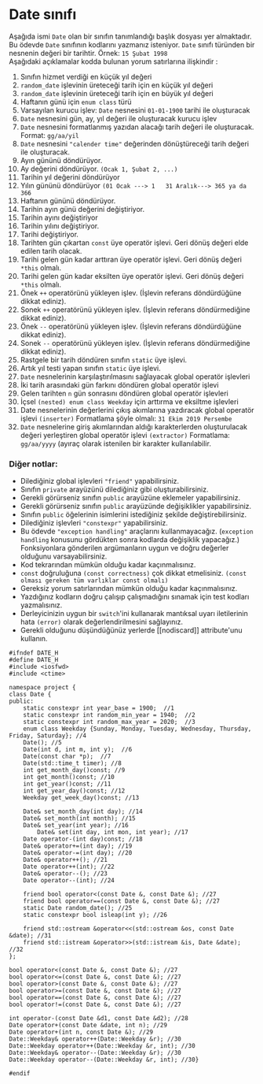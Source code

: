 # Date sınıfı

Aşağıda ismi `Date` olan bir sınıfın tanımlandığı başlık dosyası yer almaktadır. 
Bu ödevde `Date` sınıfının kodlarını yazmanız isteniyor.
`Date` sınıfı türünden bir nesnenin değeri bir tarihtir. Örnek: `15 Şubat 1998` <br>
Aşağıdaki açıklamalar kodda bulunan yorum satırlarına ilişkindir :

1. Sınıfın hizmet verdiği en küçük yıl değeri
2. `random_date` işlevinin üreteceği tarih için en küçük yıl değeri
3. `random_date` işlevinin üreteceği tarih için en büyük yıl değeri
4.  Haftanın günü için `enum class` türü
5. Varsayılan kurucu işlev: `Date` nesnesini `01-01-1900` tarihi ile oluşturacak
6. `Date` nesnesini gün, ay, yıl değeri ile oluşturacak kurucu işlev
7. `Date` nesnesini formatlanmış  yazıdan alacağı tarih değeri ile oluşturacak. Format: `gg/aa/yil`
8. `Date` nesnesini `"calender time"` değerinden dönüştüreceği tarih değeri ile oluşturacak.
9. Ayın gününü döndürüyor.
10. Ay değerini döndürüyor. `(Ocak 1, Şubat 2, ...)`
11. Tarihin yıl değerini döndürüyor
12. Yılın gününü döndürüyor `(01 Ocak ---> 1   31 Aralık---> 365 ya da 366`
13. Haftanın gününü döndürüyor.
14. Tarihin ayın günü değerini değiştiriyor.
15. Tarihin ayını değiştiriyor
16. Tarihin yılını değiştiriyor.
17. Tarihi değiştiriyor.
18. Tarihten gün çıkartan `const` üye operatör işlevi. Geri dönüş değeri elde edilen tarih olacak.
19. Tarihi gelen gün kadar arttıran üye operatör işlevi. Geri dönüş değeri `*this` olmalı.
20. Tarihi gelen gün kadar eksilten üye operatör işlevi. Geri dönüş değeri `*this` olmalı.
21. Önek `++` operatörünü yükleyen işlev. (İşlevin referans döndürdüğüne dikkat ediniz). 
22. Sonek `++` operatörünü yükleyen işlev. (İşlevin referans döndürmediğine dikkat ediniz). 
23. Önek `--` operatörünü yükleyen işlev. (İşlevin referans döndürdüğüne dikkat ediniz). 
24. Sonek `--` operatörünü yükleyen işlev. (İşlevin referans döndürmediğine dikkat ediniz). 
25. Rastgele bir tarih döndüren sınıfın `static` üye işlevi.
26. Artık yıl testi yapan sınıfın `static` üye işlevi.
27. `Date` nesnelerinin karşılaştırılmasını sağlayacak global operatör işlevleri
28. İki tarih arasındaki gün farkını döndüren global operatör işlevi
29. Gelen tarihten `n` gün sonrasını döndüren global operatör işlevleri
30. İçsel `(nested) enum class Weekday` için arttırma ve eksiltme işlevleri
31. Date nesnelerinin değerlerini çıkış akımlarına yazdıracak global operatör işlevi `(inserter)`
Formatlama şöyle olmalı:  `31 Ekim 2019 Persembe`
32. `Date` nesnelerine giriş akımlarından aldığı karakterlerden oluşturulacak değeri yerleştiren global operatör işlevi `(extractor)`
Formatlama: `gg/aa/yyyy` (ayıraç olarak istenilen bir karakter kullanılabilir.

### Diğer notlar:
* Dilediğiniz global işlevleri `"friend"` yapabilirsiniz.
* Sınıfın `private` arayüzünü dilediğiniz gibi oluşturabilirsiniz.
* Gerekli görürseniz sınıfın `public` arayüzüne eklemeler yapabilirsiniz.
* Gerekli görürseniz sınıfın `public` arayüzünde değişiklikler yapabilirsiniz.
* Sınıfın `public` öğelerinin isimlerini istediğiniz şekilde değiştirebilirsiniz.
* Dilediğiniz işlevleri `"constexpr"` yapabilirsiniz.
* Bu ödevde `"exception handling"` araçlarını kullanmayacağız. (`exception handling` konusunu gördükten sonra kodlarda değişiklik yapacağız.) Fonksiyonlara gönderilen argümanların uygun ve doğru değerler olduğunu varsayabilirsiniz. 
* Kod tekrarından mümkün olduğu kadar kaçınmalısınız.
* `const` doğruluğuna `(const correctness)` çok dikkat etmelisiniz. `(const olması gereken tüm varlıklar const olmalı)`
* Gereksiz yorum satırlarından mümkün olduğu kadar kaçınmalısınız.
* Yazdığınız kodların doğru çalışıp çalışmadığını sınamak için test kodları yazmalısınız.
* Derleyicinizin uygun bir `switch`'ini kullanarak mantıksal uyarı iletilerinin hata `(error)` olarak değerlendirilmesini sağlayınız.
* Gerekli olduğunu düşündüğünüz yerlerde [[nodiscard]] attribute'unu kullanın.


```
#ifndef DATE_H
#define DATE_H
#include <iosfwd>
#include <ctime>

namespace project {
class Date {
public:
	static constexpr int year_base = 1900;  //1
	static constexpr int random_min_year = 1940;  //2
	static constexpr int random_max_year = 2020;  //3
	enum class Weekday {Sunday, Monday, Tuesday, Wednesday, Thursday, Friday, Saturday}; //4
	Date(); //5 
	Date(int d, int m, int y);  //6
	Date(const char *p);  //7
	Date(std::time_t timer); //8
	int get_month_day()const; //9
	int get_month()const; //10
	int get_year()const; //11
	int get_year_day()const; //12
	Weekday get_week_day()const; //13

	Date& set_month_day(int day); //14
	Date& set_month(int month); //15
	Date& set_year(int year); //16
        Date& set(int day, int mon, int year); //17
	Date operator-(int day)const; //18
	Date& operator+=(int day); //19
	Date& operator-=(int day); //20
	Date& operator++(); //21
	Date operator++(int); //22
	Date& operator--(); //23
	Date operator--(int); //24
	
	friend bool operator<(const Date &, const Date &); //27
	friend bool operator==(const Date &, const Date &); //27
	static Date random_date(); //25
	static constexpr bool isleap(int y); //26
	
	friend std::ostream &operator<<(std::ostream &os, const Date &date); //31
	friend std::istream &operator>>(std::istream &is, Date &date); //32
};

bool operator<(const Date &, const Date &); //27
bool operator<=(const Date &, const Date &); //27
bool operator>(const Date &, const Date &); //27
bool operator>=(const Date &, const Date &); //27
bool operator==(const Date &, const Date &); //27
bool operator!=(const Date &, const Date &); //27

int operator-(const Date &d1, const Date &d2); //28
Date operator+(const Date &date, int n); //29
Date operator+(int n, const Date &); //29
Date::Weekday& operator++(Date::Weekday &r); //30
Date::Weekday operator++(Date::Weekday &r, int); //30
Date::Weekday& operator--(Date::Weekday &r); //30
Date::Weekday operator--(Date::Weekday &r, int); //30}

#endif
```

